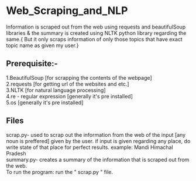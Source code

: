 # Web_Scraping_and_NLP
Information is scraped out from the web using requests and beautifulSoup libraries & the summary is created using NLTK python library regarding the same.{ But it only scraps information of only those topics that have exact topic name as given my user.}  

## Prerequisite:-   
1.BeautifulSoup  [for scrapping the contents of the webpage]  
2.requests [for getting url of the websites and etc.]  
3.NLTK [for natural language processing]    
4.re - regular expression [generally it's pre installed]  
5.os [generally it's pre installed]  

## Files
scrap.py- used to scrap out the information from the web of the input  [any noun is preffered] given by the user.
          if input is given regarding any place, do write state of that place for perfect results. example: Mandi Himachal Pradesh  
summary.py- creates a summary of the information that is scraped out from the web.  
To run the program: run the " scrap.py  " file.
